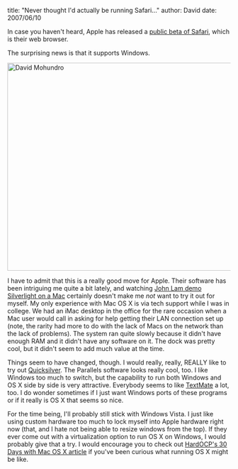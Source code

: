 
title: "Never thought I'd actually be running Safari..."
author: David
date: 2007/06/10

<p>In case you haven't heard, Apple has released a <a href="http://www.apple.com/safari/">public beta of Safari</a>, which is their web browser.</p> <p>The surprising news is that it supports Windows.</p> <p><a href="http://www.mohundro.com/blog/content/binary/WindowsLiveWriter/NeverthoughtIdactuallyberunningSafari_D1AF/David%20Mohundro.png" atomicselection="true"><img style="border-right: 0px; border-top: 0px; border-left: 0px; border-bottom: 0px" height="468" alt="David Mohundro" src="http://www.mohundro.com/blog/content/binary/WindowsLiveWriter/NeverthoughtIdactuallyberunningSafari_D1AF/David%20Mohundro_thumb.png" width="674" border="0"></a> </p> <p>I have to admit that this is a really good move for Apple. Their software has been intriguing me quite a bit lately, and watching <a href="http://sessions.visitmix.com/default.asp?event=1011&amp;session=2012&amp;pid=DEV02&amp;disc=&amp;id=1511&amp;year=2007&amp;search=DEV02">John Lam demo Silverlight on a Mac</a> certainly doesn't make me <em>not</em> want to try it out for myself. My only experience with Mac OS X is via tech support while I was in college. We had an iMac desktop in the office for the rare occasion when a Mac user would call in asking for help getting their LAN connection set up (note, the rarity had more to do with the lack of Macs on the network than the lack of problems). The system ran quite slowly because it didn't have enough RAM and it didn't have any software&nbsp;on it. The dock was pretty cool, but it didn't seem to add much value at the time.</p> <p>Things seem to have changed, though. I would really, really, REALLY like to try out <a href="http://quicksilver.blacktree.com/">Quicksilver</a>. The Parallels software looks really cool, too. I like Windows too much to&nbsp;switch, but the capability to run both Windows and OS X side by side is very attractive. Everybody seems to like <a href="http://macromates.com/">TextMate</a> a lot, too. I do wonder sometimes if I just want Windows ports of these programs or if it really is OS X that seems so nice.</p> <p>For the time being, I'll probably still stick with Windows Vista. I just like using custom hardware too much to lock myself into Apple hardware right now (that, and I hate not being able to resize windows from the top). If they ever come out with a virtualization option to run OS X on Windows, I would probably give that a try. I would encourage you to check out <a href="http://enthusiast.hardocp.com/article.html?art=MTM0OCwxLCxoZW50aHVzaWFzd">HardOCP's 30 Days with Mac OS X article</a> if you've been curious what running OS X might be like.</p>
